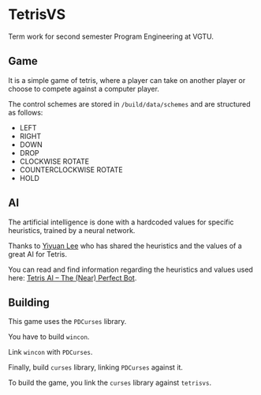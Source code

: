 # TetrisVS
Term work for second semester Program Engineering at VGTU.

## Game

It is a simple game of tetris, where a player can take on another player or choose to compete against a computer player.

The control schemes are stored in `/build/data/schemes` and are structured as follows:

* LEFT
* RIGHT
* DOWN
* DROP
* CLOCKWISE ROTATE
* COUNTERCLOCKWISE ROTATE
* HOLD

## AI

The artificial intelligence is done with a hardcoded values for specific heuristics, trained by a neural network.

Thanks to [Yiyuan Lee](https://codemyroad.wordpress.com/author/leeyiyuan/) who has shared the heuristics and the values of a great AI for Tetris.

You can read and find information regarding the heuristics and values used here: [Tetris AI – The (Near) Perfect Bot](https://codemyroad.wordpress.com/2013/04/14/tetris-ai-the-near-perfect-player/).

## Building

This game uses the `PDCurses` library.
 
You have to build `wincon`.

Link `wincon` with `PDCurses`.

Finally, build `curses` library, linking `PDCurses` against it.

To build the game, you link the `curses` library against `tetrisvs`.